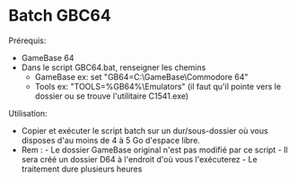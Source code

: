 # Batch GBC64

Prérequis: 
- GameBase 64
- Dans le script GBC64.bat, renseigner les chemins
    - GameBase  ex: set "GB64=C:\GameBase\Commodore 64"
    - Tools     ex: "TOOLS=%GB64%\Emulators" (il faut qu'il pointe vers le dossier ou se trouve l'utilitaire C1541.exe)

Utilisation:
- Copier et exécuter le script batch sur un dur/sous-dossier où vous disposes d'au moins de 4 à 5 Go d'espace libre.
- Rem : - Le dossier GameBase original n'est pas modifié par ce script
        - Il sera créé un dossier D64 à l'endroit d'où vous l'exécuterez
        - Le traitement dure plusieurs heures 
